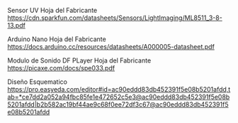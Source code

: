 Sensor UV Hoja del Fabricante
https://cdn.sparkfun.com/datasheets/Sensors/LightImaging/ML8511_3-8-13.pdf

Arduino Nano Hoja del Fabricante
https://docs.arduino.cc/resources/datasheets/A000005-datasheet.pdf

Modulo de Sonido DF PLayer Hoja del Fabricante
https://picaxe.com/docs/spe033.pdf

Diseño Esquematico
https://pro.easyeda.com/editor#id=ac90eddd83db452391f5e08b5201afdd,tab=*ce7dd2a052a94fbc85fe1e472652c5e3@ac90eddd83db452391f5e08b5201afdd|b2b582ac19bf44ae9c68f0ee72df3c67@ac90eddd83db452391f5e08b5201afdd

